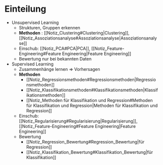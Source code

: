 # Einteilung 
- Unsupervised Learning 
	- Strukturen, Gruppen erkennen 
	- **Methoden** : [[Notiz_Clustering#Clustering|Clustering]], [[Notiz_Assoziationsanalyse#Assoziationsanalyse|Assoziationsanalyse]] 
	- Einschub: [[Notiz_PCA#PCA|PCA]], [[Notiz_Feature-Engineering#Feature Engineering|Feature Engineering]] 
	- Bewertung nur bei bekannten Daten 
- Supervised Learning 
	- Zusammenhänge lernen $\Rightarrow$ Vorhersagen 
	- **Methoden** 
		- [[Notiz_Regressionsmethoden#Regressionsmethoden|Regressionsmethoden]] 
		- [[Notiz_Klassifikationsmethoden#Klassifikationsmethoden|Klassifikationsmethoden]] 
		- [[Notiz_Methoden für Klassifikation und Regression#Methoden für Klassifikation und Regression|Methoden für Klassifikation und Regression]] 
	- Einschub: [[Notiz_Regularisierung#Regularisierung|Regularisierung]], [[Notiz_Feature-Engineering#Feature Engineering|Feature Engineering]] 
	- Bewertung 
		- [[Notiz_Regression_Bewertung#Regression_Bewertung|für Regression]] 
		- [[Notiz_Klassifikation_Bewertung#Klassifikation_Bewertung|für Klassifikation]] 
